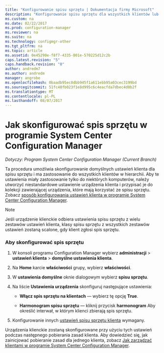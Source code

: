 ```yaml
---
title: "Konfigurowanie spisu sprzętu | Dokumentacja firmy Microsoft"
description: "Konfigurowanie spisu sprzętu dla wszystkich klientów lub kolekcji w programie System Center Configuration Manager."
ms.custom: na
ms.date: 02/22/2017
ms.prod: configuration-manager
ms.reviewer: na
ms.suite: na
ms.technology: configmgr-other
ms.tgt_pltfrm: na
ms.topic: article
ms.assetid: 0e45290e-f8f7-4335-801e-570225d12c2b
caps.latest.revision: "5"
caps.handback.revision: "0"
author: andredm7
ms.author: andredm
manager: angrobe
ms.openlocfilehash: 0baadb95ec8dbb945f1a611ebb95a03cec3199bd
ms.sourcegitcommit: 51fc48fb023f1e8d995c6c4eacfda7dbec4d0b2f
ms.translationtype: MT
ms.contentlocale: pl-PL
ms.lasthandoff: 08/07/2017
---
```

# <a name="how-to-configure-hardware-inventory-in-system-center-configuration-manager"></a>Jak skonfigurować spis sprzętu w programie System Center Configuration Manager

*Dotyczy: Program System Center Configuration Manager (Current Branch)*

Ta procedura umożliwia skonfigurowanie domyślnych ustawień klienta dla spisu sprzętu i ma zastosowanie do wszystkich klientów w hierarchii. Aby te ustawienia miały zastosowanie tylko do niektórych komputerów, należy utworzyć niestandardowe ustawienie urządzenia klienta i przypisać je do kolekcji zawierającej urządzenia, które mają korzystać ze spisu sprzętu. Zobacz [sposób konfigurowania ustawień klienta w programie System Center Configuration Manager](../../../../core/clients/deploy/configure-client-settings.md).  

> [!NOTE]  
>  Jeśli urządzenie klienckie odbiera ustawienia spisu sprzętu z wielu zestawów ustawień klienta, klasy spisu sprzętu z wszystkich zestawów ustawień zostaną scalone, gdy klient zgłosi spis sprzętu.  

### <a name="to-configure-hardware-inventory"></a>Aby skonfigurować spis sprzętu  

1.  W konsoli programu Configuration Manager wybierz **administracji** > **ustawień klienta** > **domyślne ustawienia klienta**.  

4.  Na **Home** karcie **właściwości** grupy, wybierz **właściwości**.  

5.  W **ustawienia domyślne** oknie dialogowym wybierz **spisu sprzętu**.  

6.  Na liście **Ustawienia urządzenia** skonfiguruj następujące ustawienia:  

    -   **Włącz spis sprzętu na klientach** — wybierz tę opcję **True**.  

    -   **Harmonogram spisu sprzętu** — kliknij przycisk **harmonogram** Aby określić interwał, w którym klienci zbierają spis sprzętu.  

7.  Konfigurowanie innych [ustawień spisu sprzętu klienta](../../../../core/clients/deploy/about-client-settings.md#hardware-inventory) wymagany.  

Urządzenia klienckie zostaną skonfigurowane przy użyciu tych ustawień podczas następnego pobierania zasad klienta. Aby dowiedzieć się, jak zainicjować pobieranie zasad dla jednego klienta, zobacz [Jak zarządzać klientami w programie System Center Configuration Manager](../../../../core/clients/manage/manage-clients.md).  

